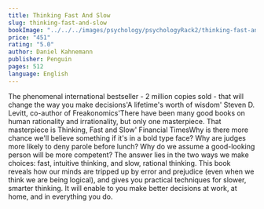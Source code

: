 ```yaml
---
title: Thinking Fast And Slow
slug: thinking-fast-and-slow
bookImage: "../../../images/psychology/psychologyRack2/thinking-fast-and-slow.jpg"
price: "451"
rating: "5.0"
author: Daniel Kahnemann
publisher: Penguin
pages: 512
language: English
---
```

The phenomenal international bestseller - 2 million copies sold - that will change the way you make decisions'A lifetime's worth of wisdom' Steven D. Levitt, co-author of Freakonomics'There have been many good books on human rationality and irrationality, but only one masterpiece. That masterpiece is Thinking, Fast and Slow' Financial TimesWhy is there more chance we'll believe something if it's in a bold type face? Why are judges more likely to deny parole before lunch? Why do we assume a good-looking person will be more competent? The answer lies in the two ways we make choices: fast, intuitive thinking, and slow, rational thinking. This book reveals how our minds are tripped up by error and prejudice (even when we think we are being logical), and gives you practical techniques for slower, smarter thinking. It will enable to you make better decisions at work, at home, and in everything you do.
<br/>
<br/>